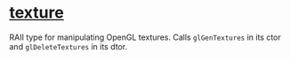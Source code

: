 # [texture](texture.hpp)

RAII type for manipulating OpenGL textures. Calls `glGenTextures` in its ctor and `glDeleteTextures` in its dtor.